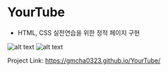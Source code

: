 # YourTube

- HTML, CSS 실전연습을 위한 정적 페이지 구현

![alt text](https://github.com/gmcha0323/YourTube/blob/main/screenshots/screenshot2.png?raw=true)
![alt text](https://github.com/gmcha0323/YourTube/blob/main/screenshots/screenshot1.png?raw=true)

Project Link: https://gmcha0323.github.io/YourTube/

